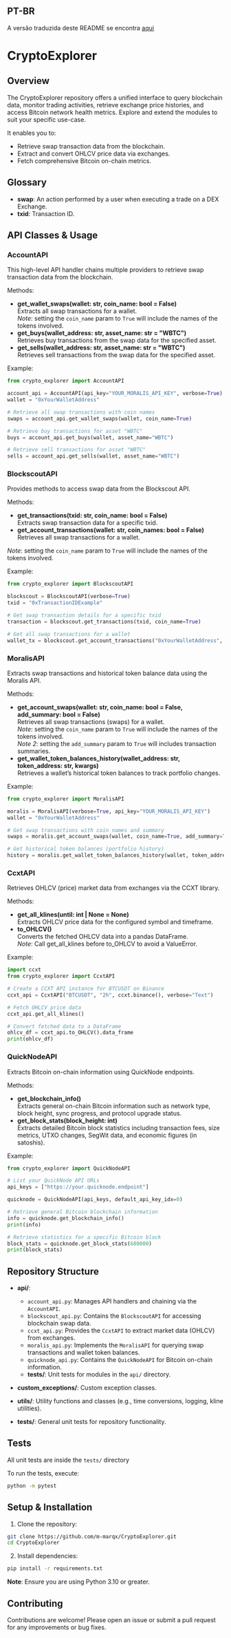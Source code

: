 ## PT-BR
A versão traduzida deste README se encontra [aqui](https://github.com/m-marqx/CryptoExplorer/blob/main/README-ptbr.md)

# CryptoExplorer
## Overview

The CryptoExplorer repository offers a unified interface to query blockchain data, monitor trading activities, retrieve exchange price histories, and access Bitcoin network health metrics. Explore and extend the modules to suit your specific use-case.

It enables you to:

- Retrieve swap transaction data from the blockchain.
- Extract and convert OHLCV price data via exchanges.
- Fetch comprehensive Bitcoin on-chain metrics.

## Glossary

- **swap**: An action performed by a user when executing a trade on a DEX Exchange.
- **txid**: Transaction ID.

## API Classes & Usage

### AccountAPI

This high-level API handler chains multiple providers to retrieve swap transaction data from the blockchain.

Methods:

- __get_wallet_swaps(wallet: str, coin_name: bool = False)__  
   Extracts all swap transactions for a wallet.  
   _Note_: setting the `coin_name` param to `True` will include the names of the tokens involved.
- __get_buys(wallet_address: str, asset_name: str = "WBTC")__  
   Retrieves buy transactions from the swap data for the specified asset.
- __get_sells(wallet_address: str, asset_name: str = "WBTC")__  
   Retrieves sell transactions from the swap data for the specified asset.

Example:

```py
from crypto_explorer import AccountAPI

account_api = AccountAPI(api_key="YOUR_MORALIS_API_KEY", verbose=True)
wallet = "0xYourWalletAddress"

# Retrieve all swap transactions with coin names
swaps = account_api.get_wallet_swaps(wallet, coin_name=True)

# Retrieve buy transactions for asset "WBTC"
buys = account_api.get_buys(wallet, asset_name="WBTC")

# Retrieve sell transactions for asset "WBTC"
sells = account_api.get_sells(wallet, asset_name="WBTC")

```

### BlockscoutAPI

Provides methods to access swap data from the Blockscout API.

Methods:

- __get_transactions(txid: str, coin_name: bool = False)__  
   Extracts swap transaction data for a specific txid.
- __get_account_transactions(wallet: str, coin_names: bool = False)__  
   Retrieves all swap transactions for a wallet.

_Note_: setting the `coin_name` param to `True` will include the names of the tokens involved.

Example:

```py
from crypto_explorer import BlockscoutAPI

blockscout = BlockscoutAPI(verbose=True)
txid = "0xTransactionIDExample"

# Get swap transaction details for a specific txid
transaction = blockscout.get_transactions(txid, coin_name=True)

# Get all swap transactions for a wallet
wallet_tx = blockscout.get_account_transactions("0xYourWalletAddress", coin_names=True)

```

### MoralisAPI

Extracts swap transactions and historical token balance data using the Moralis API.

Methods:

- __get_account_swaps(wallet: str, coin_name: bool = False, add_summary: bool = False)__  
   Retrieves all swap transactions (swaps) for a wallet.  
   _Note_: setting the `coin_name` param to `True` will include the names of the tokens involved.  
   _Note 2_: setting the `add_summary` param to `True` will includes transaction summaries.
- __get_wallet_token_balances_history(wallet_address: str, token_address: str, kwargs)__  
   Retrieves a wallet’s historical token balances to track portfolio changes.

Example:

```py
from crypto_explorer import MoralisAPI

moralis = MoralisAPI(verbose=True, api_key="YOUR_MORALIS_API_KEY")
wallet = "0xYourWalletAddress"

# Get swap transactions with coin names and summary
swaps = moralis.get_account_swaps(wallet, coin_name=True, add_summary=True)

# Get historical token balances (portfolio history)
history = moralis.get_wallet_token_balances_history(wallet, token_address="0xTokenAddress")

```

### CcxtAPI

Retrieves OHLCV (price) market data from exchanges via the CCXT library.

Methods:

- __get_all_klines(until: int | None = None)__  
   Extracts OHLCV price data for the configured symbol and timeframe.
- __to_OHLCV()__  
   Converts the fetched OHLCV data into a pandas DataFrame.  
   _Note_: Call get_all_klines before to_OHLCV to avoid a ValueError.

Example:

```py
import ccxt
from crypto_explorer import CcxtAPI

# Create a CCXT API instance for BTCUSDT on Binance
ccxt_api = CcxtAPI("BTCUSDT", "2h", ccxt.binance(), verbose="Text")

# Fetch OHLCV price data
ccxt_api.get_all_klines()

# Convert fetched data to a DataFrame
ohlcv_df = ccxt_api.to_OHLCV().data_frame
print(ohlcv_df)

```

### QuickNodeAPI

Extracts Bitcoin on-chain information using QuickNode endpoints.

Methods:

- __get_blockchain_info()__  
   Extracts general on-chain Bitcoin information such as network type, block height, sync progress, and protocol upgrade status.
- __get_block_stats(block_height: int)__  
   Extracts detailed Bitcoin block statistics including transaction fees, size metrics, UTXO changes, SegWit data, and economic figures (in satoshis).

Example:

```py
from crypto_explorer import QuickNodeAPI

# List your QuickNode API URLs
api_keys = ["https://your.quicknode.endpoint"]

quicknode = QuickNodeAPI(api_keys, default_api_key_idx=0)

# Retrieve general Bitcoin blockchain information
info = quicknode.get_blockchain_info()
print(info)

# Retrieve statistics for a specific Bitcoin block
block_stats = quicknode.get_block_stats(680000)
print(block_stats)

```

## Repository Structure

- **api/**:

   - `account_api.py`: Manages API handlers and chaining via the `AccountAPI`.
   - `blockscout_api.py`: Contains the `BlockscoutAPI` for accessing blockchain swap data.
   - `ccxt_api.py`: Provides the `CcxtAPI` to extract market data (OHLCV) from exchanges.
   - `moralis_api.py`: Implements the `MoralisAPI` for querying swap transactions and wallet token balances.
   - `quicknode_api.py`: Contains the `QuickNodeAPI` for Bitcoin on-chain information.
   - **tests/**: Unit tests for modules in the `api/` directory.

- __custom_exceptions/__: Custom exception classes.
- **utils/**: Utility functions and classes (e.g., time conversions, logging, kline utilities).
- **tests/**: General unit tests for repository functionality.

## Tests

All unit tests are inside the `tests/` directory


To run the tests, execute:

```sh
python -m pytest

```

## Setup & Installation

1. Clone the repository:

```bash
git clone https://github.com/m-marqx/CryptoExplorer.git
cd CryptoExplorer 

```

2. Install dependencies:

```sh
pip install -r requirements.txt

```

**Note**: Ensure you are using Python 3.10 or greater.

## Contributing

Contributions are welcome! Please open an issue or submit a pull request for any improvements or bug fixes.
